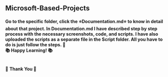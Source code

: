 ## Microsoft-Based-Projects
#### Go to the specific folder, click the :star:Documentation.md:star:&nbsp;to know in detail about that project. In Documentation.md I have described step by step process with the necessary screenshots, code, and scripts. I have also uploaded the scripts as a separate file in the Script folder. All you have to do is just follow the steps. 🙂 <br> :books: Happy Learning! :books:
<br>:diamond_shape_with_a_dot_inside: <b>Thank You<b> :diamond_shape_with_a_dot_inside:
